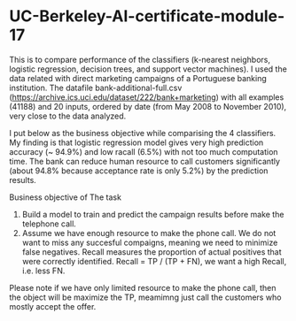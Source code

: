 # UC-Berkeley-AI-certificate-module-17
This is to compare performance of the classifiers (k-nearest neighbors, logistic regression, decision trees, and support vector machines). I used the data related with direct marketing campaigns of a Portuguese banking institution. The datafile bank-additional-full.csv (https://archive.ics.uci.edu/dataset/222/bank+marketing) with all examples (41188) and 20 inputs, ordered by date (from May 2008 to November 2010), very close to the data analyzed. 

I put below as the business objective while comparising the 4 classifiers. My finding is that logistic regression model gives very high prediction accuracy (~ 94.9%) and low racall (6.5%) with not too much computation time. The bank can reduce human resource to call customers significantly (about 94.8% because acceptance rate is only 5.2%) by the prediction results. 

Business objective of The task 
1. Build a model to train and predict the campaign results before make the telephone call. 
2. Assume we have enough resource to make the phone call. We do not want to miss any succesful compaigns, meaning we need to minimize false negatives.  Recall measures the proportion of actual positives that were correctly identified.
Recall = TP / (TP + FN), we want a high Recall, i.e. less FN.

Please note if we have only limited resource to make the phone call, then the object will be maximize the TP, meamimng just call the customers who mostly accept the offer.
